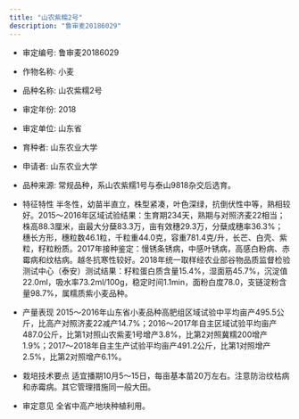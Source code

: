 ```yaml
---
title: "山农紫糯2号"
description: "鲁审麦20186029"
---
```

* 审定编号:  鲁审麦20186029

*  作物名称:  小麦

*  品种名称:  山农紫糯2号

*  审定年份:  2018

*  审定单位:  山东省

* 育种者:  山东农业大学

*  申请者:  山东农业大学

*  品种来源:  常规品种，系山农紫糯1号与泰山9818杂交后选育。

*  特征特性
半冬性，幼苗半直立，株型紧凑，叶色深绿，抗倒伏性中等，熟相较好。2015～2016年区域试验结果：生育期234天，熟期与对照济麦22相当；株高88.3厘米，亩最大分蘖83.3万，亩有效穗29.3万，分蘖成穗率36.3%；穗长方形，穗粒数46.1粒，千粒重44.0克，容重781.4克/升，长芒、白壳、紫粒，籽粒粉质。2017年接种鉴定：慢锈条锈病，中感叶锈病，高感白粉病、赤霉病和纹枯病。越冬抗寒性较好。2018年统一取样经农业部谷物品质监督检验测试中心（泰安）测试结果：籽粒蛋白质含量15.4%，湿面筋45.7%，沉淀值22.0ml，吸水率73.2ml/100g，稳定时间1.1min，面粉白度78.0，支链淀粉含量98.7%，属糯质紫小麦品种。

*  产量表现
2015～2016年山东省小麦品种高肥组区域试验中平均亩产495.5公斤，比高产对照济麦22减产14.7%；2016～2017年自主区域试验平均亩产487.0公斤，比第1对照山农紫麦1号增产3.8%，比第2对照冀糯200增产1.9%；2017～2018年自主生产试验平均亩产491.2公斤，比第1对照增产2.5%，比第2对照增产6.1%。

*  栽培技术要点
适宜播期10月5～15日，每亩基本苗20万左右。注意防治纹枯病和赤霉病。其它管理措施同一般大田。

*  审定意见
全省中高产地块种植利用。
